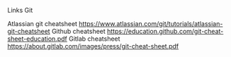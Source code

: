 Links
Git

Atlassian git cheatsheet   https://www.atlassian.com/git/tutorials/atlassian-git-cheatsheet
Github cheatsheet   https://education.github.com/git-cheat-sheet-education.pdf
Gitlab cheatsheet   https://about.gitlab.com/images/press/git-cheat-sheet.pdf
